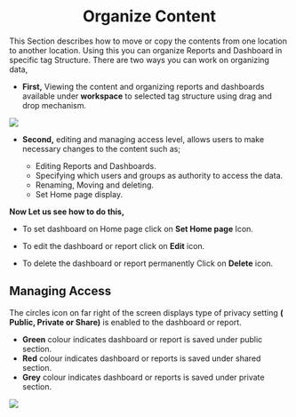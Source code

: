 

<center><h1>Organize Content</h1></center>

This Section describes how to move or copy the contents from one location to another location. Using this you can organize Reports and Dashboard in specific tag Structure.
There are two ways you can work on organizing data,
 
 - **First,** Viewing the content and organizing reports and dashboards  available under **workspace** to selected tag structure using drag and drop mechanism.

![
](https://raw.githubusercontent.com/sv18042016/fp1/93fab44572b6a9c124a7c80f1ec840cd0488f319/images/organise_full.png)

 - **Second,** editing and managing access level, allows users to make necessary changes to the content such as;

   - Editing Reports and Dashboards.
   -  Specifying which users and groups as  authority to access the data.
   -  Renaming, Moving and deleting. 
   - Set Home page display.

**Now Let us see how to do this,**
- To set dashboard on Home page click on **Set Home page** Icon.
- To edit the dashboard or report click on  **Edit**  icon.

- To delete the dashboard or report permanently Click on  **Delete**  icon.

## Managing Access

The circles icon on far right of the screen displays type of privacy setting **( Public, Private or Share)** is enabled to the dashboard or report.

 -   **Green** colour indicates dashboard or report is saved under public section.
 -   **Red** colour indicates dashboard or reports is saved under shared section.
-   **Grey** colour indicates dashboard or reports is saved under private section.

![
](https://raw.githubusercontent.com/sv18042016/fp1/93fab44572b6a9c124a7c80f1ec840cd0488f319/images/organise_full.png)


<!--stackedit_data:
eyJoaXN0b3J5IjpbLTMyNjI3MzYxMCwtODQ3NTA2Nzg2LC0xOT
Q2OTgzODAwLDE3MjQ2NDYyMTYsMTcyNDY0NjIxNiwxODQ3MjQ3
MzI0LDgxODUwNTg0LDE4OTM2OTkwNzZdfQ==
-->